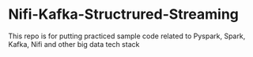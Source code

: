 # Nifi-Kafka-Structrured-Streaming
This repo is for putting practiced sample code related to Pyspark, Spark, Kafka, Nifi and other big data tech stack

